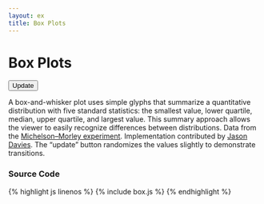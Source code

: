 ```yaml
---
layout: ex
title: Box Plots
---
```


# Box Plots

<div id="chart">
  <button class="first last" onclick="transition()">
    Update
  </button><p/>
</div>

<link type="text/css" rel="stylesheet" href="button.css"/>
<link type="text/css" rel="stylesheet" href="box.css"/>
<script type="text/javascript" src="box.js"> </script>

A box-and-whisker plot uses simple glyphs that summarize a quantitative distribution with five standard statistics: the smallest value, lower quartile, median, upper quartile, and largest value. This summary approach allows the viewer to easily recognize differences between distributions. Data from the [Michelson–Morley experiment](http://en.wikipedia.org/wiki/Michelson%E2%80%93Morley_experiment). Implementation contributed by [Jason Davies](http://www.jasondavies.com/). The “update” button randomizes the values slightly to demonstrate transitions.

### Source Code

{% highlight js linenos %}
{% include box.js %}
{% endhighlight %}
